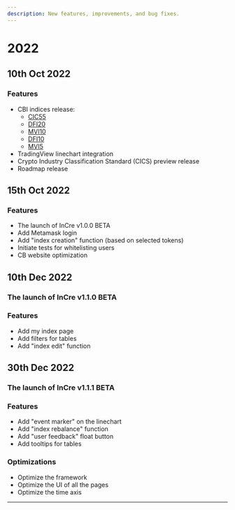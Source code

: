 ```yaml
---
description: New features, improvements, and bug fixes.
---
```


# 2022

## 10th Oct 2022

### Features

* CBI indices release:
  * [CIC55](https://www.cypherbabel.com/cic55)
  * [DFI20](https://www.cypherbabel.com/dfi20)
  * [MVI10](https://www.cypherbabel.com/mvi10)
  * [DFI10](https://www.cypherbabel.com/dfi10)
  * [MVI5](https://www.cypherbabel.com/mvi5)
* TradingView linechart integration
* Crypto Industry Classification Standard (CICS) preview release
* Roadmap release

## 15th Oct 2022

### Features

* The launch of InCre v1.0.0 BETA
* Add Metamask login
* Add "index creation" function (based on selected tokens)
* Initiate tests for whitelisting users
* CB website optimization

## 10th Dec 2022

### The launch of InCre v1.1.0 BETA

### Features

* Add my index page
* Add filters for tables
* Add "index edit" function

## 30th Dec 2022

### The launch of InCre v1.1.1 BETA

### Features

* Add "event marker" on the linechart
* Add "index rebalance" function
* Add "user feedback" float button
* Add tooltips for tables

### Optimizations

* Optimize the framework
* Optimize the UI of all the pages
* Optimize the time axis

****
